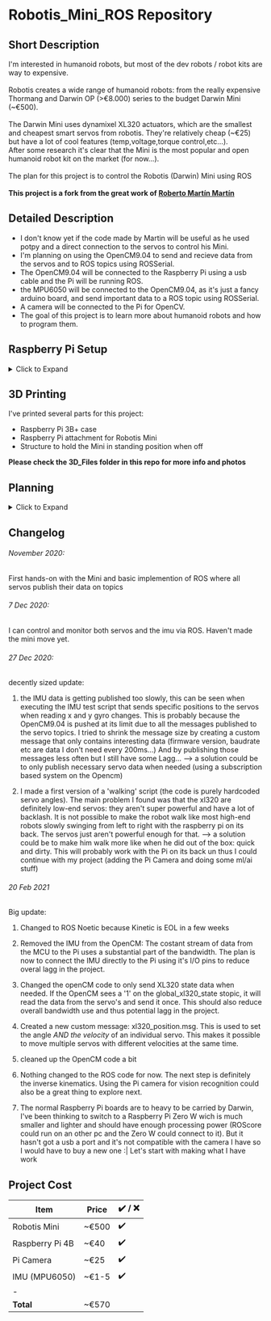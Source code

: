 # Robotis_Mini_ROS Repository

## Short Description
I'm interested in humanoid robots, but most of the dev robots / robot kits are way to expensive.
<br><br>
Robotis creates a wide range of humanoid robots: from the really expensive Thormang and Darwin OP (>€8.000) series to the budget Darwin Mini (\~€500).
<br><br>
The Darwin Mini  uses dynamixel XL320 actuators, which are the smallest and cheapest smart servos from robotis.
They're relatively cheap (\~€25) but have a lot of cool features (temp,voltage,torque control,etc...).
<br>
After some research it's clear that the Mini is the most popular and open humanoid robot kit on the market (for now...).
<br><br>
The plan for this project is to control the Robotis (Darwin) Mini using ROS
<br><br>
**This project is a fork from the great work of [Roberto Martín Martín](https://github.com/roberto-martinmartin/robotis_mini)**

## Detailed Description

- I don't know yet if the code made by Martin will be useful as he used potpy and a direct connection to the servos to control his Mini.
- I'm planning on using the OpenCM9.04 to send and recieve data from the servos and to ROS topics using ROSSerial.
- The OpenCM9.04 will be connected to the Raspberry Pi using a usb cable and the Pi will be running ROS.
- the MPU6050 will be connected to the OpenCM9.04, as it's just a fancy arduino board, and send important data to a ROS topic using ROSSerial.
- A camera will be connected to the Pi for OpenCV.
- The goal of this project is to learn more about humanoid robots and how to program them.

## Raspberry Pi Setup
<details>
  <summary>Click to Expand</summary>

* [~Raspberry Pi 4~](https://www.raspberrypi.org/products/raspberry-pi-4-model-b/?resellerType=home) --> [Raspberry Pi 3B+](https://www.raspberrypi.org/products/raspberry-pi-3-model-b-plus/)
	* [~Lubuntu 16.04~](https://downloads.ubiquityrobotics.com/pi.html) --> [Ubuntu 20.04 server](https://ubuntu.com/download/raspberry-pi)  
		* ~Official Ubuntu Xenial 16.04 didn't boot on the Pi 4B (bootloop)...~
		* ~Raspbian image with pre-installed ROS from Robotis didn't work (non-installable ROS packages) ...
	Eventually I found an image made by Ubiquity Robotics which is based on Ubuntu 16.04 and has ROS Kinetic pre-installed + it runs on the Pi 4B!**~
    * Nothing better than a clean, freshly installed version of Ubuntu ;)
	* [~ROS Kinetic (desktop-full)~](http://wiki.ros.org/kinetic) --> [ROS Noetic](http://wiki.ros.org/noetic/Installation/Ubuntu)
	**~! ROS Kinetic has been chosen because it's the most used version of ROS !~**
	* ~Installed VNC server and added a cronjob to be able to access the pi's desktop remotely in the future (vnc has built-in virtual desktop so it works without a hdmi connection)~
	* ~Overclocked the Pi to 1.75Ghz because why not~
  * ROS Kinetic EOL is 1/5/2021 so I've chosen the lastest version of ROS1

</details>

## 3D Printing
I've printed several parts for this project:

* Raspberry Pi 3B+ case
* Raspberry Pi attachment for Robotis Mini
* Structure to hold the Mini in standing position when off

**Please check the 3D_Files folder in this repo for more info and photos**

## Planning
<details>
  <summary>Click to Expand</summary>

* Robotis Mini
	* buy ✔️
	* build ✔️
	* test max load (weight):✔️ Looks to be ok, but the center of cravity has obviously changed
		* I can always remove the included batteries to remove some weight if necessary (even though this would change the center of gravity even more).
		* If I see that the robot works less optimal with the added Raspberry pi, I can always remove it for now and thether the robot to it.
		* [Video of Mini Doing Squads with his Raspberry Pi backpack](https://youtu.be/nuyvmqLuNoM)
	* 3d print RPi mount ✔️


* 3D print
	* Custom Pi Case ✔️
	* Custom piece to attach Pi to the back of the Mini ✔️
	* Custom piece for camera in head

* IMU MPU-6050
	* buy ✔️
	* install on OpenCM9.04

* Raspberry Camera
	* buy ✔️
	* install on Pi

* Basic software Setup
	* Control dynamixel servos using OpenCM9.04
		* trying 3 different libraries from Robotis:
			* ✔️ DynamixelWorkbench: more complicated but has built-in XL320.msg for ROS which is a great thing for later
	* Implement ROS on OpenCM9.04
		* publish all info from servos✔️,IMU✔️,raspberry
		* subcribe to get positions for servos
	* implement OpenCV on Pi with camera

* Advanced Programming
	* implement FABRIK (Inverse Kinematic) in Mini movement
		* [ikpy](https://github.com/Phylliade/ikpy) could be a premade option
	* Make Mini dynamicly stable using IMU data
	* Make Mini walk using Fabrik
	* Make Mini walk on (small) stairs
	* Detect object and follow people

</details>

## Changelog
###### November 2020:
  First hands-on with the Mini and basic implemention of ROS where all servos publish their data on topics

###### 7 Dec 2020:
  I can control and monitor both servos and the imu via ROS. Haven't made the mini move yet.
###### 27 Dec 2020:
  decently sized update:

  1) the IMU data is getting published too slowly, this can be seen when executing the IMU test script that sends specific positions to the servos when reading x and y gyro changes. This is probably because the OpenCM9.04 is pushed at its limit due to all the messages published to the servo topics. I tried to shrink the message size by creating a custom message that only contains interesting data (firmware version, baudrate etc are data I don't need every 200ms...) And by publishing those messages less often but I still have some Lagg... --> a solution could be to only publish necessary servo data when needed (using a subscription based system on the Opencm)

  2) I made a first version of a 'walking' script (the code is purely hardcoded servo angles). The main problem I found was that the xl320 are definitely low-end servos: they aren't super powerful and have a lot of backlash. It is not possible to make the robot walk like most high-end robots slowly swinging from left to right with the raspberry pi on its back. The servos just aren't powerful enough for that. --> a solution could be to make him walk more like when he did out of the box: quick and dirty. This will probably work with the Pi on its back un thus I could continue with my project (adding the Pi Camera and doing some ml/ai stuff)
###### 20 Feb 2021
  Big update:

  1) Changed to ROS Noetic because Kinetic is EOL in a few weeks

  2) Removed the IMU from the OpenCM: The costant stream of data from the MCU to the Pi uses a substantial part of the bandwidth. The plan is now to connect the IMU directly to the Pi using it's I/O pins to reduce overal lagg in the project.

  3) Changed the openCM code to only send XL320 state data when needed. If the OpenCM sees a '1' on the global_xl320_state stopic, it will read the data from the servo's and send it once. This should also reduce overall bandwidth use and thus potential lagg in the project.

  4) Created a new custom message: xl320_position.msg. This is used to set the angle *AND the velocity* of an individual servo. This makes it possible to move multiple servos with different velocities at the same time.

  5) cleaned up the OpenCM code a bit

  6) Nothing changed to the ROS code for now. The next step is definitely the inverse kinematics. Using the Pi camera for vision recognition could also be a great thing to explore next.

  7) The normal Raspberry Pi boards are to heavy to be carried by Darwin, I've been thinking to switch to a Raspberry Pi Zero W wich is much smaller and lighter and should have enough processing power (ROScore could run on an other pc and the Zero W could connect to it). But it hasn't got a usb a port and it's not compatible with the camera I have so I would have to buy a new one :| Let's start with making what I have work

## Project Cost

| **Item** | **Price** | ✔️ / ❌ |
|----------|-----------|---------|
|Robotis Mini	|~€500	|✔️	|
|Raspberry Pi 4B|~€40	|✔️	|
|Pi Camera	|~€25	|✔️ |
|IMU (MPU6050)	|~€1-5	|✔️	|
|-		|	|	|
|**Total**	|~€570	|	|
